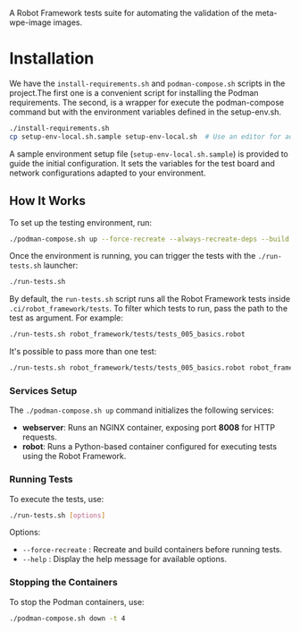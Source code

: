 A Robot Framework tests suite for automating the validation of the
meta-wpe-image images.

# Installation

We have the  `install-requirements.sh` and `podman-compose.sh` scripts in the
project.The first one is a convenient script for installing the Podman
requirements. The second, is a wrapper for execute the podman-compose command
but with the environment variables defined in the setup-env.sh.

``` sh
./install-requirements.sh
cp setup-env-local.sh.sample setup-env-local.sh  # Use an editor for adapt the content
```

A sample environment setup file (`setup-env-local.sh.sample`) is provided to
guide the initial configuration. It sets the variables for the test board and
network configurations adapted to your environment.

## How It Works

To set up the testing environment, run:

```sh
./podman-compose.sh up --force-recreate --always-recreate-deps --build -d -t 4
```

Once the environment is running, you can trigger the tests with the
`./run-tests.sh` launcher:

```sh
./run-tests.sh
```

By default, the `run-tests.sh` script runs all the Robot Framework tests inside
`.ci/robot_framework/tests`. To filter which tests to run, pass the path to the
test as argument. For example:

```sh
./run-tests.sh robot_framework/tests/tests_005_basics.robot
```

It's possible to pass more than one test:

```sh
./run-tests.sh robot_framework/tests/tests_005_basics.robot robot_framework/tests/tests_010_input_events.robot
```

### Services Setup

The `./podman-compose.sh up` command initializes the following services:

- **webserver**: Runs an NGINX container, exposing port **8008** for HTTP
  requests.
- **robot**: Runs a Python-based container configured for executing tests
  using the Robot Framework.

### Running Tests

To execute the tests, use:

```sh
./run-tests.sh [options]
```

Options:

- `--force-recreate` : Recreate and build containers before running tests.
- `--help` : Display the help message for available options.

### Stopping the Containers

To stop the Podman containers, use:

```sh
./podman-compose.sh down -t 4
```

